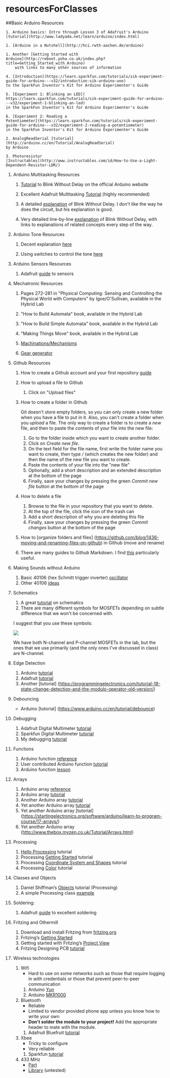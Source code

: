 # resourcesForClasses

##Basic Arduino Resources

	1. Arduino basics: Intro through Lesson 3 of Adafruit's Arduino [tutorial](http://www.ladyada.net/learn/arduino/index.html)

	1. [Arduino in a Nutshell](http://hci.rwth-aachen.de/arduino)

	1. Another [Getting Started with
	Arduino](http://reboot.yoha.co.uk/index.php?title=Getting_Started_with_Arduino)
		with links to many other sources of information

	4. [Introduction](https://learn.sparkfun.com/tutorials/sik-experiment-guide-for-arduino---v32/introduction-sik-arduino-uno)
	to the SparkFun Inventor's Kit for Arduino Experimenter's Guide

	5. [Experiment 1: Blinking an LED](
	https://learn.sparkfun.com/tutorials/sik-experiment-guide-for-arduino---v32/experiment-1-blinking-an-led)
	in the SparkFun Inventor's Kit for Arduino Experimenter's Guide

	6. [Experiment 2: Reading a
	Potentiometer](https://learn.sparkfun.com/tutorials/sik-experiment-guide-for-arduino---v32/experiment-2-reading-a-potentiometer)
	in the SparkFun Inventor's Kit for Arduino Experimenter's Guide

	2. AnalogReadSerial [tutorial](http://arduino.cc/en/Tutorial/AnalogReadSerial)
	by Arduino

	3. Photoresistor
	[Instructables](http://www.instructables.com/id/How-to-Use-a-Light-Dependent-Resistor-LDR/)

1. Arduino Multitasking Resources

	1. [Tutorial](https://www.arduino.cc/en/Tutorial/BlinkWithoutDelay)
	to Blink Without Delay on the official Arduino website

	1. Excellent Adafruit Multitasking
	[Tutorial](https://learn.adafruit.com/multi-tasking-the-arduino-part-1?view=all)
	(highly recommended)

	2. A detailed
	[explanation](https://programmingelectronics.com/tutorial-16-blink-an-led-without-using-the-delay-function-old-version/) of Blink Without Delay. I don't like the way he
	does the circuit, but his explanation is good.

	3. Very detailed line-by-line
	[explanation](https://www.baldengineer.com/blink-without-delay-explained.html)
	of Blink Without Delay, with links
	to explanations of related concepts every step of the way.

1. Arduino Tone Resources

	1. Decent explanation
	[here](https://programmingelectronics.com/an-easy-way-to-make-noise-with-arduino-using-tone/)

	2. Using switches to control the tone
	[here](http://arduino-tutorials.eu/creating-sounds-with-arduino-buzzer)

1. Arduino Sensors Resources

	1. Adafruit [guide](http://www.ladyada.net/learn/sensors/) to sensors


2. Mechatronic Resources

	1. Pages 272-281 in "Physical Computing: Sensing and Controlling the
	Physical World with Computers" by Igoe/O'Sullivan, available in the
	Hybrid Lab

	1. "How to Build Automata" book, available in the Hybrid Lab

	1. "How to Build Simple Automata" book, available in the Hybrid Lab

	1. "Making Things Move" book, available in the Hybrid Lab 

	1. [Machinations/Mechanisms](doc/machinations-mechanisms.pdf)
	
	1. [Gear generator](http://www.geargenerator.com)

3. Github Resources

	1. How to create a Github account and your first repository
	[guide](https://github.com/zamfi/github-guide)

	2. How to upload a file to Github
		1. Click on "Upload files"
	3. How to create a folder in Github

		Git doesn't store empty folders, so you can only create a new folder when
		you have a file to put in it. Also, you can't create a folder
		when you _upload_ a file. The only way to create a folder is 
		to create a _new_ file, and then to paste the contents of your file into 
		the new file:
		1. Go to the folder inside which you want to create another folder.
		2. Click on _Create new file_.
		3. On the text field for the file name, first write the folder name you
			 want to create, then type _/_ (which creates the new folder) and then
			 the name of the new file you want to create.
		4. Paste the contents of your file into the "new file"
		4. Optionally, add a short description and an extended description at
			the bottom of the page
		5. Finally, save your changes by pressing the green _Commit new file_
			button at the bottom of the page
	4. How to delete a file
		1. Browse to the file in your repository that you want to delete.
		2. At the top of the file, click the icon of the trash can
		4. Add a short description of why you are deleting this file
		5. Finally, save your changes by pressing the green _Commit changes_
			button at the bottom of the page
	4. How to [organize folders and files]
(https://github.com/blog/1436-moving-and-renaming-files-on-github) 
		in Github (move and rename)

	5. There are many guides to Github Markdown. I find
	[this](https://github.com/adam-p/markdown-here/wiki/Markdown-Cheatsheet)
	particularly useful.

4. Making Sounds without Arduino
	1. Basic 40106 (hex Schmitt trigger inverter)
	    [oscillator](http://fluxmonkey.com/electronoize/40106Oscillator.htm)
	2. Other 40106 [ideas](http://bleeplabs.com/rad-fi-analog/)

5. Schematics
	1. A great
	[tutorial](https://learn.sparkfun.com/tutorials/how-to-read-a-schematic) on
	schematics
	2. There are many different symbols for MOSFETs depending on subtle
	difference that we won't be concerned with. 
	
    I suggest that you use these symbols:

    ![](http://www.electrotechservices.com/electronics/images/metal_oxide_semiconductor_fet_symbol.jpg)

    We have both N-channel and P-channel MOSFETs in the lab, but the ones that
	  we use primarily (and the only ones I've discussed in class) are N-channel.

5. Edge Detection 
	1. Arduino [tutorial](https://www.arduino.cc/en/Tutorial/StateChangeDetection)
	2. Adafruit 
		[tutorial](http://www.ladyada.net/learn/arduino/lesson5.html)
	3. Another 
		[tutorial]
		(https://programmingelectronics.com/tutorial-18-state-change-detection-and-the-modulo-operator-old-version/)

5. Debouncing
	- Arduino
		[tutorial]
		(https://www.arduino.cc/en/tutorial/debounce)

6. Debugging
	1. Adafruit Digital Multimeter
	[tutorial](https://learn.adafruit.com/multimeters?view=all)
	1. Sparkfun Digital Multimeter
	[tutorial](https://learn.sparkfun.com/tutorials/how-to-use-a-multimeter)
	1. My debugging
	[tutorial](http://teachmetomake.com/wordpress/debugging-circuits)

7. Functions
	1. Arduino function
	[reference](https://www.arduino.cc/en/Reference/FunctionDeclaration)
	1. User contributed Arduino function 
	[tutorial](http://playground.arduino.cc/Code/Function)
	1. Arduino function
	[lesson](https://startingelectronics.org/software/arduino/learn-to-program-course/15-functions/)

8. Arrays 
	1. Arduino array [reference](https://www.arduino.cc/en/Reference/Array)
	1. Arduino array [tutorial](https://www.arduino.cc/en/Tutorial/Arrays)
	1. Another Arduino array
	[tutorial](https://programmingelectronics.com/tutorial-13-how-to-use-arrays-with-arduino/)
	1. Yet another Arduino array
	[tutorial](https://www.tutorialspoint.com/arduino/arduino_arrays.htm)
	1. Yet another Arduino array
		[tutorial]
		(https://startingelectronics.org/software/arduino/learn-to-program-course/17-arrays/)
	1. Yet another Arduino array
		(http://www.thebox.myzen.co.uk/Tutorial/Arrays.html)

9. Processing
	1. [Hello Processing](http://hello.processing.org/)
	tutorial
	2. Processing [Getting Started](http://processing.org/tutorials/gettingstarted/)
	tutorial
	3. Processing [Coordinate System and Shapes](http://processing.org/tutorials/drawing/)
	tutorial
	4. Processing [Color](http://processing.org/tutorials/color/) tutorial

10. Classes and Objects
	1. Daniel Shiffman’s [Objects](https://processing.org/tutorials/objects/)
	tutorial (Processing)
	2. A simple Processing class
	[example](http://teachmetomake.com/wordpress/simple-processing-class-example)

11. Soldering:
	1. Adafruit 
	[guide](https://learn.adafruit.com/adafruit-guide-excellent-soldering?view=all)
	to excellent soldering

12. Fritzing and Othermill
	1. Download and install Fritzing from [fritzing.org](http://www.fritzing.org)
	2. Fritzing’s [Getting Started](http://fritzing.org/learning/get-started/)
	3. Getting started with Fritzing’s [Project
	View](http://fritzing.org/learning/get-started/project-view/)
	4. Fritzing Designing
	PCB [tutorial](http://fritzing.org/learning/tutorials/designing-pcb/)

13. Wireless technologies
	1. Wifi
		- Hard to use on some networks such as those that require logging in
			with credentials or those that prevent peer-to-peer communication
		1. Arduino [Yun](https://www.arduino.cc/en/Guide/ArduinoYunLin)
		1. Arduino [MKR1000](https://www.arduino.cc/en/Guide/MKR1000)
	2. Bluetooth 
		- Reliable
		- Limited to vendor provided phone app unless you know how to write your
			own
		- __Don't solder the module to your project!__ 
			Add the appropriate header to mate with the module.
		1. Adafruit Bluefruit [tutorial](http://teachmetomake.com/wordpress/adafruit-bluefruit-arduino)
	3. Xbee
		- Tricky to configure
		- Very reliable
		1. Sparkfun [tutorial](https://learn.sparkfun.com/tutorials/xbee-shield-hookup-guide)
	4. 433 MHz
		- [Part](http://www.oddwires.com/433-mhz-transmitter-and-receiver-modules-great-for-arduino/)
		- [Library](http://www.airspayce.com/mikem/arduino/RadioHead/)
			(untested)
